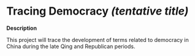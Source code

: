 # Tracing Democracy *(tentative title)*

**Description**

This project will trace the development of terms related to democracy in China during the late Qing and Republican periods.